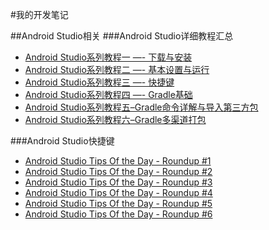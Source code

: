 #我的开发笔记

##Android Studio相关
###Android Studio详细教程汇总

* [Android Studio系列教程一 —- 下载与安装](http://stormzhang.com/devtools/2014/11/25/android-studio-tutorial1/)
* [Android Studio系列教程二 —- 基本设置与运行](http://stormzhang.com/devtools/2014/11/28/android-studio-tutorial2)
* [Android Studio系列教程三 —- 快捷键](http://stormzhang.com/devtools/2014/12/09/android-studio-tutorial3)
* [Android Studio系列教程四 —- Gradle基础](http://stormzhang.com/devtools/2014/12/18/android-studio-tutorial4)
* [Android Studio系列教程五–Gradle命令详解与导入第三方包](http://stormzhang.com/devtools/2015/01/05/android-studio-tutorial5)
* [Android Studio系列教程六–Gradle多渠道打包](http://stormzhang.com/devtools/2015/01/15/android-studio-tutorial6)

###Android Studio快捷键

* [Android Studio Tips Of the Day - Roundup #1](http://www.developerphil.com/android-studio-tips-of-the-day-roundup-1/)
* [Android Studio Tips Of the Day - Roundup #2](http://www.developerphil.com/android-studio-tips-of-the-day-roundup-2/)
* [Android Studio Tips Of the Day - Roundup #3](http://www.developerphil.com/android-studio-tips-of-the-day-roundup-4/)
* [Android Studio Tips Of the Day - Roundup #4](http://www.developerphil.com/android-studio-tips-of-the-day-roundup-4/)
* [Android Studio Tips Of the Day - Roundup #5](http://www.developerphil.com/android-studio-tips-of-the-day-roundup-5/)
* [Android Studio Tips Of the Day - Roundup #6](http://www.developerphil.com/android-studio-tips-of-the-day-roundup-6/)